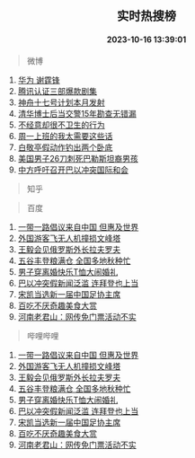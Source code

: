 <div align="center"><h2>实时热搜榜</h2><h4>2023-10-16 13:39:01</h4></div>

> 微博  

1. [华为 谢霆锋](https://s.weibo.com/weibo?q=%E5%8D%8E%E4%B8%BA%20%E8%B0%A2%E9%9C%86%E9%94%8B&t=31&band_rank=1&Refer=top)<br />
2. [腾讯认证三部爆款剧集](https://s.weibo.com/weibo?q=%23%E8%85%BE%E8%AE%AF%E8%AE%A4%E8%AF%81%E4%B8%89%E9%83%A8%E7%88%86%E6%AC%BE%E5%89%A7%E9%9B%86%23&t=31&band_rank=2&Refer=top)<br />
3. [神舟十七号计划本月发射](https://s.weibo.com/weibo?q=%23%E7%A5%9E%E8%88%9F%E5%8D%81%E4%B8%83%E5%8F%B7%E8%AE%A1%E5%88%92%E6%9C%AC%E6%9C%88%E5%8F%91%E5%B0%84%23&t=31&band_rank=3&Refer=top)<br />
4. [清华博士后当交警15年勘查无错漏](https://s.weibo.com/weibo?q=%23%E6%B8%85%E5%8D%8E%E5%8D%9A%E5%A3%AB%E5%90%8E%E5%BD%93%E4%BA%A4%E8%AD%A615%E5%B9%B4%E5%8B%98%E6%9F%A5%E6%97%A0%E9%94%99%E6%BC%8F%23&t=31&band_rank=4&Refer=top)<br />
5. [不经意却很不卫生的行为](https://s.weibo.com/weibo?q=%23%E4%B8%8D%E7%BB%8F%E6%84%8F%E5%8D%B4%E5%BE%88%E4%B8%8D%E5%8D%AB%E7%94%9F%E7%9A%84%E8%A1%8C%E4%B8%BA%23&t=31&band_rank=5&Refer=top)<br />
6. [周一上班的我太需要这些话](https://s.weibo.com/weibo?q=%23%E5%91%A8%E4%B8%80%E4%B8%8A%E7%8F%AD%E7%9A%84%E6%88%91%E5%A4%AA%E9%9C%80%E8%A6%81%E8%BF%99%E4%BA%9B%E8%AF%9D%23&t=31&band_rank=6&Refer=top)<br />
7. [白敬亭假动作钓出两个卧底](https://s.weibo.com/weibo?q=%E7%99%BD%E6%95%AC%E4%BA%AD%E5%81%87%E5%8A%A8%E4%BD%9C%E9%92%93%E5%87%BA%E4%B8%A4%E4%B8%AA%E5%8D%A7%E5%BA%95&t=31&band_rank=7&Refer=top)<br />
8. [美国男子26刀刺死巴勒斯坦裔男孩](https://s.weibo.com/weibo?q=%23%E7%BE%8E%E5%9B%BD%E7%94%B7%E5%AD%9026%E5%88%80%E5%88%BA%E6%AD%BB%E5%B7%B4%E5%8B%92%E6%96%AF%E5%9D%A6%E8%A3%94%E7%94%B7%E5%AD%A9%23&t=31&band_rank=8&Refer=top)<br />
9. [中方呼吁召开巴以冲突国际和会](https://s.weibo.com/weibo?q=%23%E4%B8%AD%E6%96%B9%E5%91%BC%E5%90%81%E5%8F%AC%E5%BC%80%E5%B7%B4%E4%BB%A5%E5%86%B2%E7%AA%81%E5%9B%BD%E9%99%85%E5%92%8C%E4%BC%9A%23&t=31&band_rank=9&Refer=top)<br />

> 知乎  


> 百度  

1. [一带一路倡议来自中国 但惠及世界](https://www.baidu.com/s?wd=%E4%B8%80%E5%B8%A6%E4%B8%80%E8%B7%AF%E5%80%A1%E8%AE%AE%E6%9D%A5%E8%87%AA%E4%B8%AD%E5%9B%BD+%E4%BD%86%E6%83%A0%E5%8F%8A%E4%B8%96%E7%95%8C&sa=fyb_news&rsv_dl=fyb_news)<br />
2. [外国游客飞无人机撞损文峰塔](https://www.baidu.com/s?wd=%E5%A4%96%E5%9B%BD%E6%B8%B8%E5%AE%A2%E9%A3%9E%E6%97%A0%E4%BA%BA%E6%9C%BA%E6%92%9E%E6%8D%9F%E6%96%87%E5%B3%B0%E5%A1%94&sa=fyb_news&rsv_dl=fyb_news)<br />
3. [王毅会见俄罗斯外长拉夫罗夫](https://www.baidu.com/s?wd=%E7%8E%8B%E6%AF%85%E4%BC%9A%E8%A7%81%E4%BF%84%E7%BD%97%E6%96%AF%E5%A4%96%E9%95%BF%E6%8B%89%E5%A4%AB%E7%BD%97%E5%A4%AB&sa=fyb_news&rsv_dl=fyb_news)<br />
4. [五谷丰登粮满仓 全国多地秋种忙](https://www.baidu.com/s?wd=%E4%BA%94%E8%B0%B7%E4%B8%B0%E7%99%BB%E7%B2%AE%E6%BB%A1%E4%BB%93+%E5%85%A8%E5%9B%BD%E5%A4%9A%E5%9C%B0%E7%A7%8B%E7%A7%8D%E5%BF%99&sa=fyb_news&rsv_dl=fyb_news)<br />
5. [男子穿离婚快乐T恤大闹婚礼](https://www.baidu.com/s?wd=%E7%94%B7%E5%AD%90%E7%A9%BF%E7%A6%BB%E5%A9%9A%E5%BF%AB%E4%B9%90T%E6%81%A4%E5%A4%A7%E9%97%B9%E5%A9%9A%E7%A4%BC&sa=fyb_news&rsv_dl=fyb_news)<br />
6. [巴以冲突假新闻泛滥 连拜登也上当](https://www.baidu.com/s?wd=%E5%B7%B4%E4%BB%A5%E5%86%B2%E7%AA%81%E5%81%87%E6%96%B0%E9%97%BB%E6%B3%9B%E6%BB%A5+%E8%BF%9E%E6%8B%9C%E7%99%BB%E4%B9%9F%E4%B8%8A%E5%BD%93&sa=fyb_news&rsv_dl=fyb_news)<br />
7. [宋凯当选新一届中国足协主席](https://www.baidu.com/s?wd=%E5%AE%8B%E5%87%AF%E5%BD%93%E9%80%89%E6%96%B0%E4%B8%80%E5%B1%8A%E4%B8%AD%E5%9B%BD%E8%B6%B3%E5%8D%8F%E4%B8%BB%E5%B8%AD&sa=fyb_news&rsv_dl=fyb_news)<br />
8. [百吃不厌奇趣美食大赏](https://www.baidu.com/s?wd=%E7%99%BE%E5%90%83%E4%B8%8D%E5%8E%8C%E5%A5%87%E8%B6%A3%E7%BE%8E%E9%A3%9F%E5%A4%A7%E8%B5%8F&sa=fyb_news&rsv_dl=fyb_news)<br />
9. [河南老君山：网传免门票活动不实](https://www.baidu.com/s?wd=%E6%B2%B3%E5%8D%97%E8%80%81%E5%90%9B%E5%B1%B1%EF%BC%9A%E7%BD%91%E4%BC%A0%E5%85%8D%E9%97%A8%E7%A5%A8%E6%B4%BB%E5%8A%A8%E4%B8%8D%E5%AE%9E&sa=fyb_news&rsv_dl=fyb_news)<br />

> 哔哩哔哩  

1. [一带一路倡议来自中国 但惠及世界](https://www.baidu.com/s?wd=%E4%B8%80%E5%B8%A6%E4%B8%80%E8%B7%AF%E5%80%A1%E8%AE%AE%E6%9D%A5%E8%87%AA%E4%B8%AD%E5%9B%BD+%E4%BD%86%E6%83%A0%E5%8F%8A%E4%B8%96%E7%95%8C&sa=fyb_news&rsv_dl=fyb_news)<br />
2. [外国游客飞无人机撞损文峰塔](https://www.baidu.com/s?wd=%E5%A4%96%E5%9B%BD%E6%B8%B8%E5%AE%A2%E9%A3%9E%E6%97%A0%E4%BA%BA%E6%9C%BA%E6%92%9E%E6%8D%9F%E6%96%87%E5%B3%B0%E5%A1%94&sa=fyb_news&rsv_dl=fyb_news)<br />
3. [王毅会见俄罗斯外长拉夫罗夫](https://www.baidu.com/s?wd=%E7%8E%8B%E6%AF%85%E4%BC%9A%E8%A7%81%E4%BF%84%E7%BD%97%E6%96%AF%E5%A4%96%E9%95%BF%E6%8B%89%E5%A4%AB%E7%BD%97%E5%A4%AB&sa=fyb_news&rsv_dl=fyb_news)<br />
4. [五谷丰登粮满仓 全国多地秋种忙](https://www.baidu.com/s?wd=%E4%BA%94%E8%B0%B7%E4%B8%B0%E7%99%BB%E7%B2%AE%E6%BB%A1%E4%BB%93+%E5%85%A8%E5%9B%BD%E5%A4%9A%E5%9C%B0%E7%A7%8B%E7%A7%8D%E5%BF%99&sa=fyb_news&rsv_dl=fyb_news)<br />
5. [男子穿离婚快乐T恤大闹婚礼](https://www.baidu.com/s?wd=%E7%94%B7%E5%AD%90%E7%A9%BF%E7%A6%BB%E5%A9%9A%E5%BF%AB%E4%B9%90T%E6%81%A4%E5%A4%A7%E9%97%B9%E5%A9%9A%E7%A4%BC&sa=fyb_news&rsv_dl=fyb_news)<br />
6. [巴以冲突假新闻泛滥 连拜登也上当](https://www.baidu.com/s?wd=%E5%B7%B4%E4%BB%A5%E5%86%B2%E7%AA%81%E5%81%87%E6%96%B0%E9%97%BB%E6%B3%9B%E6%BB%A5+%E8%BF%9E%E6%8B%9C%E7%99%BB%E4%B9%9F%E4%B8%8A%E5%BD%93&sa=fyb_news&rsv_dl=fyb_news)<br />
7. [宋凯当选新一届中国足协主席](https://www.baidu.com/s?wd=%E5%AE%8B%E5%87%AF%E5%BD%93%E9%80%89%E6%96%B0%E4%B8%80%E5%B1%8A%E4%B8%AD%E5%9B%BD%E8%B6%B3%E5%8D%8F%E4%B8%BB%E5%B8%AD&sa=fyb_news&rsv_dl=fyb_news)<br />
8. [百吃不厌奇趣美食大赏](https://www.baidu.com/s?wd=%E7%99%BE%E5%90%83%E4%B8%8D%E5%8E%8C%E5%A5%87%E8%B6%A3%E7%BE%8E%E9%A3%9F%E5%A4%A7%E8%B5%8F&sa=fyb_news&rsv_dl=fyb_news)<br />
9. [河南老君山：网传免门票活动不实](https://www.baidu.com/s?wd=%E6%B2%B3%E5%8D%97%E8%80%81%E5%90%9B%E5%B1%B1%EF%BC%9A%E7%BD%91%E4%BC%A0%E5%85%8D%E9%97%A8%E7%A5%A8%E6%B4%BB%E5%8A%A8%E4%B8%8D%E5%AE%9E&sa=fyb_news&rsv_dl=fyb_news)<br />
